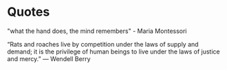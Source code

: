 # Quotes

"what the hand does, the mind remembers" - Maria Montessori

“Rats and roaches live by competition under the laws of supply and demand; it is the privilege of human beings to live under the laws of justice and mercy.”
― Wendell Berry
